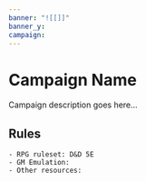 ```yaml
---
banner: "![[]]"
banner_y: 
campaign:
---
```


# Campaign Name
Campaign description goes here...

## Rules
	- RPG ruleset: D&D 5E
	- GM Emulation:
	- Other resources: